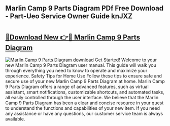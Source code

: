 ## Marlin Camp 9 Parts Diagram PDf Free Download - Part-Ueo Service Owner Guide knJXZ

# <h2><a href="http://dfo2ci.blite.top/?on=Marlin+Camp+9+Parts+Diagram">🔗Download New 👉🔴 Marlin Camp 9 Parts Diagram</a></h2>

[![Marlin Camp 9 Parts Diagram download](https://i.imgur.com/lujVjoI.png)](http://dfo2ci.blite.top/?on=Marlin+Camp+9+Parts+Diagram)
Get Started! Welcome to your new Marlin Camp 9 Parts Diagram user manual. This guide will walk you through everything you need to know to operate and maximize your experience. Safety Tips for Home Use Follow these tips to ensure safe and secure use of your new Marlin Camp 9 Parts Diagram at home. Marlin Camp 9 Parts Diagram offers a range of advanced features, such as virtual assistant, smart notifications, customizable shortcuts, and automated tasks, all easily controlled through the user interface. We believe that the Marlin Camp 9 Parts Diagram has been a clear and concise resource in your quest to understand the functions and capabilities of your new item. If you need any assistance or have any questions, our customer service team is always available.
